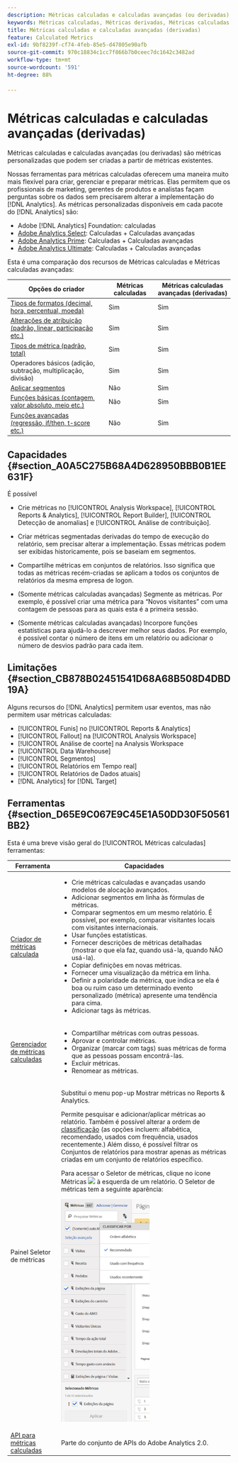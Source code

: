 ```yaml
---
description: Métricas calculadas e calculadas avançadas (ou derivadas) são métricas personalizadas que podem ser criadas a partir de métricas existentes.
keywords: Métricas calculadas, Métricas derivadas, Métricas calculadas avançadas
title: Métricas calculadas e calculadas avançadas (derivadas)
feature: Calculated Metrics
exl-id: 9bf8239f-cf74-4feb-85e5-d47805e90afb
source-git-commit: 970c18834c1cc7f866b7b0ceec7dc1642c3482ad
workflow-type: tm+mt
source-wordcount: '591'
ht-degree: 88%

---
```


# Métricas calculadas e calculadas avançadas (derivadas)

Métricas calculadas e calculadas avançadas (ou derivadas) são métricas personalizadas que podem ser criadas a partir de métricas existentes.

Nossas ferramentas para métricas calculadas oferecem uma maneira muito mais flexível para criar, gerenciar e preparar métricas. Elas permitem que os profissionais de marketing, gerentes de produtos e analistas façam perguntas sobre os dados sem precisarem alterar a implementação do [!DNL Analytics]. As métricas personalizadas disponíveis em cada pacote do [!DNL Analytics] são:

* Adobe [!DNL Analytics] Foundation: calculadas
* [Adobe Analytics Select](https://www.adobe.com/br/data-analytics-cloud/analytics/select.html): Calculadas + Calculadas avançadas
* [Adobe Analytics Prime](https://www.adobe.com/br/data-analytics-cloud/analytics/prime.html): Calculadas + Calculadas avançadas
* [Adobe Analytics Ultimate](https://www.adobe.com/br/data-analytics-cloud/analytics/ultimate.html): Calculadas + Calculadas avançadas

Esta é uma comparação dos recursos de Métricas calculadas e Métricas calculadas avançadas:

| Opções do criador | Métricas calculadas  | Métricas calculadas avançadas (derivadas) |
|---|---|---|
| [Tipos de formatos (decimal, hora, percentual, moeda)](/help/components/c-calcmetrics/c-workflow/cm-workflow/c-build-metrics/cm-build-metrics.md) | Sim | Sim |
| [Alterações de atribuição (padrão, linear, participação etc.)](/help/components/c-calcmetrics/c-workflow/cm-workflow/c-build-metrics/m-metric-type-alloc.md) | Sim | Sim |
| [Tipos de métrica (padrão, total)](/help/components/c-calcmetrics/c-workflow/cm-workflow/c-build-metrics/m-metric-type-alloc.md) | Sim | Sim |
| Operadores básicos (adição, subtração, multiplicação, divisão) | Sim | Sim |
| [Aplicar segmentos](/help/components/c-calcmetrics/c-workflow/cm-workflow/c-build-metrics/metrics-with-segments.md) | Não | Sim |
| [Funções básicas (contagem, valor absoluto, meio etc.)](/help/components/c-calcmetrics/cm-reference/cm-functions.md) | Não | Sim |
| [Funções avançadas (regressão, if/then, t-score etc.)](/help/components/c-calcmetrics/cm-reference/cm-adv-functions.md) | Não | Sim |

## Capacidades {#section_A0A5C275B68A4D628950BBB0B1EE631F}

É possível

* Crie métricas no [!UICONTROL Analysis Workspace], [!UICONTROL Reports &amp; Analytics], [!UICONTROL Report Builder], [!UICONTROL Detecção de anomalias] e [!UICONTROL Análise de contribuição].
* Criar métricas segmentadas derivadas do tempo de execução do relatório, sem precisar alterar a implementação. Essas métricas podem ser exibidas historicamente, pois se baseiam em segmentos.

* Compartilhe métricas em conjuntos de relatórios. Isso significa que todas as métricas recém-criadas se aplicam a todos os conjuntos de relatórios da mesma empresa de logon.
* (Somente métricas calculadas avançadas) Segmente as métricas. Por exemplo, é possível criar uma métrica para “Novos visitantes” com uma contagem de pessoas para as quais esta é a primeira sessão.

* (Somente métricas calculadas avançadas) Incorpore funções estatísticas para ajudá-lo a descrever melhor seus dados. Por exemplo, é possível contar o número de itens em um relatório ou adicionar o número de desvios padrão para cada item.

## Limitações {#section_CB878B02451541D68A68B508D4DBD19A}

Alguns recursos do [!DNL Analytics] permitem usar eventos, mas não permitem usar métricas calculadas:

* [!UICONTROL Funis] no [!UICONTROL Reports &amp; Analytics]
* [!UICONTROL Fallout] na [!UICONTROL Analysis Workspace]
* [!UICONTROL Análise de coorte] na Analysis Workspace
* [!UICONTROL Data Warehouse]
* [!UICONTROL Segmentos]
* [!UICONTROL Relatórios em Tempo real]
* [!UICONTROL Relatórios de Dados atuais]
* [!DNL Analytics] for [!DNL Target]

## Ferramentas {#section_D65E9C067E9C45E1A50DD30F50561BB2}

Esta é uma breve visão geral do [!UICONTROL Métricas calculadas] ferramentas:

<table id="table_520AFE97DB514958ABE23FD3C9CE0ABD"> 
 <thead> 
  <tr> 
   <th colname="col1" class="entry"> Ferramenta </th> 
   <th colname="col2" class="entry"> Capacidades </th> 
  </tr>
 </thead>
 <tbody> 
  <tr> 
   <td colname="col1"><a href="/help/components/c-calcmetrics/c-workflow/cm-workflow/c-build-metrics/cm-build-metrics.md"  > Criador de métricas calculada</a> </td> 
   <td colname="col2"> 
    <ul id="ul_E6F02AB9DF204C2F9A0AC92A31594B3E"> 
     <li id="li_A4A6E716374243A190C539A3F4A41C0C">Crie métricas calculadas e avançadas usando modelos de alocação avançados. </li> 
     <li id="li_C8C97BA4E227463E98077ABA5818FFC6">Adicionar segmentos em linha às fórmulas de métricas. </li> 
     <li id="li_8503D9E06A3C46569B5CDB4B90F72446">Comparar segmentos em um mesmo relatório. É possível, por exemplo, comparar visitantes locais com visitantes internacionais. </li> 
     <li id="li_4B528FDE1F96400DBA0D3276408FF919">Usar funções estatísticas. </li> 
     <li id="li_C1162B1EA6784B8189A8A87E2B0DA79A">Fornecer descrições de métricas detalhadas (mostrar o que ela faz, quando usá-la, quando NÃO usá-la). </li> 
     <li id="li_DEA13F5E8BF94AF1B311C467FE6E2A74">Copiar definições em novas métricas. </li> 
     <li id="li_8C21F55015D44910904202D2BF74221C">Fornecer uma visualização da métrica em linha. </li> 
     <li id="li_3704F66C321C477F9D4F52E068C231BD">Definir a polaridade da métrica, que indica se ela é boa ou ruim caso um determinado evento personalizado (métrica) apresente uma tendência para cima. </li> 
     <li id="li_9D45319FA965476FB1C90DE8AA72BBD7">Adicionar tags às métricas. </li> 
    </ul> </td> 
  </tr> 
  <tr> 
   <td colname="col1"><a href="/help/components/c-calcmetrics/c-workflow/cm-workflow/cm-manager.md"  > Gerenciador de métricas calculadas</a> </td> 
   <td colname="col2"> 
    <ul id="ul_E4D20D5DD3904CC6A85785B5BD4C1B1E"> 
     <li id="li_E0B216BA1478406EB6212263DF71D85B">Compartilhar métricas com outras pessoas. </li> 
     <li id="li_96EB16FAF3454211AAEF78EA5B08927F">Aprovar e controlar métricas. </li> 
     <li id="li_3ADBD2428EAC4B0AA61222D87C3AF2B7">Organizar (marcar com tags) suas métricas de forma que as pessoas possam encontrá-las. </li> 
     <li id="li_726F3C3390744E49BA63606FE196880E">Excluir métricas. </li> 
     <li id="li_F306BA4FA8AF4A6E987BA62634659A2F">Renomear as métricas. </li> 
    </ul> </td> 
  </tr> 
  <tr> 
   <td colname="col1"> Painel Seletor de métricas </td> 
   <td colname="col2"> <p>Substitui o menu pop-up <span class="uicontrol">Mostrar métricas</span> no<span class="uicontrol"> Reports &amp; Analytics</span>. </p> <p>Permite pesquisar e adicionar/aplicar métricas ao relatório. Também é possível alterar a ordem de <a href="/help/components/c-calcmetrics/c-workflow/cm-workflow/cm-finding.md"  > classificação</a> (as opções incluem: alfabética, recomendado, usados com frequência, usados recentemente.) Além disso, é possível filtrar os Conjuntos de relatórios para mostrar apenas as métricas criadas em um conjunto de relatórios específico. </p> <p>Para acessar o Seletor de métricas, clique no ícone Métricas <img placement="inline"  src="https://spectrum.adobe.com/static/icons/workflow_18/Smock_Event_18_N.svg" width="15px" id="image_2C6F20B4E634486B95BACD4CA47EF991" /> à esquerda de um relatório. O Seletor de métricas tem a seguinte aparência: </p> <p><img src="assets/metrics_rail.png" width="200px" id="image_379523E9AFEC4CF08D20C42C740AA358" /> </p> </td> 
  </tr> 
  <tr> 
   <td colname="col1"><a href="https://www.adobe.io/apis/experiencecloud/analytics/docs.html#!AdobeDocs/analytics-2.0-apis/master/README.md"  > API para métricas calculadas</a> </td> 
   <td colname="col2"> <p>Parte do conjunto de APIs do Adobe Analytics 2.0. </p> </td> 
  </tr> 
 </tbody> 
</table>
